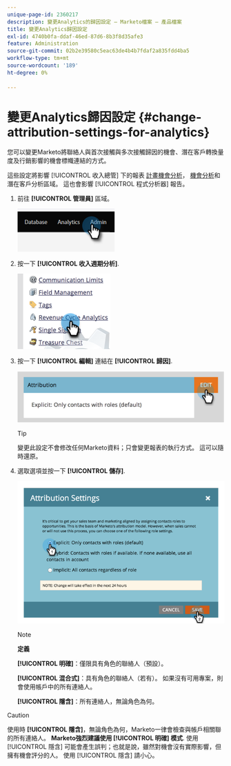 ```yaml
---
unique-page-id: 2360217
description: 變更Analytics的歸因設定 — Marketo檔案 — 產品檔案
title: 變更Analytics歸因設定
exl-id: 4740b0fa-ddaf-46ed-87d6-8b3f8d35afe3
feature: Administration
source-git-commit: 02b2e39580c5eac63de4b4b7fdaf2a835fdd4ba5
workflow-type: tm+mt
source-wordcount: '189'
ht-degree: 0%

---
```


# 變更Analytics歸因設定 {#change-attribution-settings-for-analytics}

您可以變更Marketo將聯絡人與首次接觸與多次接觸歸因的機會、潛在客戶轉換量度及行銷影響的機會標幟連結的方式。

這些設定將影響 [!UICONTROL 收入總管] 下的報表 [計畫機會分析](/help/marketo/product-docs/reporting/revenue-cycle-analytics/program-analytics/understanding-the-program-opportunity-analysis-area.md)， [機會分析](/help/marketo/product-docs/reporting/revenue-cycle-analytics/revenue-explorer/understanding-opportunity-analysis-in-revenue-explorer.md)和潛在客戶分析區域。 這也會影響 [!UICONTROL 程式分析器] 報告。

1. 前往 **[!UICONTROL 管理員]** 區域。

   ![](assets/change-attribution-settings-for-analytics-1.png)

1. 按一下 **[!UICONTROL 收入週期分析]**.

   ![](assets/change-attribution-settings-for-analytics-2.png)

1. 按一下 **[!UICONTROL 編輯]** 連結在 **[!UICONTROL 歸因]**.

   ![](assets/change-attribution-settings-for-analytics-3.png)

   >[!TIP]
   >
   >變更此設定不會修改任何Marketo資料；只會變更報表的執行方式。 這可以隨時還原。

1. 選取選項並按一下 **[!UICONTROL 儲存]**.

   ![](assets/change-attribution-settings-for-analytics-4.png)

   >[!NOTE]
   >
   >**定義**
   >
   >**[!UICONTROL 明確]**：僅限具有角色的聯絡人（預設）。
   >
   >**[!UICONTROL 混合式]**：具有角色的聯絡人（若有）。 如果沒有可用專案，則會使用帳戶中的所有連絡人。
   >
   >**[!UICONTROL 隱含]**：所有連絡人，無論角色為何。

>[!CAUTION]
>
>使用時 **[!UICONTROL 隱含]**，無論角色為何，Marketo一律會檢查與帳戶相關聯的所有連絡人。 **Marketo強烈建議使用 [!UICONTROL 明確] 模式**. 使用 [!UICONTROL 隱含] 可能會產生誤判；也就是說，雖然對機會沒有實際影響，但擁有機會評分的人。 使用 [!UICONTROL 隱含] 請小心。
